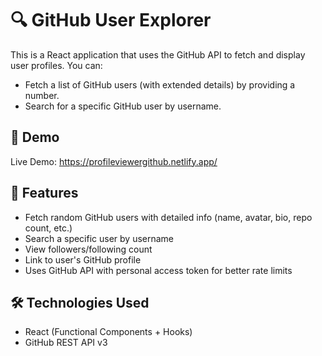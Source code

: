 # 🔍 GitHub User Explorer

This is a React application that uses the GitHub API to fetch and display user profiles. You can:
- Fetch a list of GitHub users (with extended details) by providing a number.
- Search for a specific GitHub user by username.

## 📸 Demo

Live Demo: https://profileviewergithub.netlify.app/

## 🚀 Features

- Fetch random GitHub users with detailed info (name, avatar, bio, repo count, etc.)
- Search a specific user by username
- View followers/following count
- Link to user's GitHub profile
- Uses GitHub API with personal access token for better rate limits

## 🛠️ Technologies Used

- React (Functional Components + Hooks)
- GitHub REST API v3
